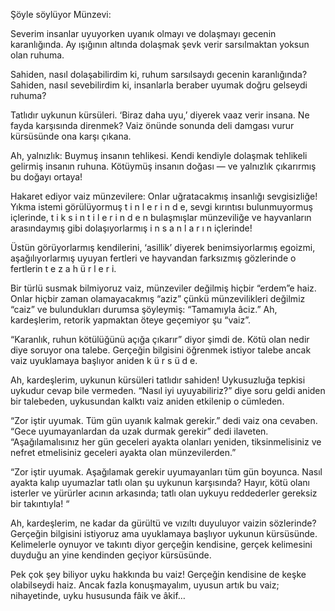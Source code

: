 Şöyle söylüyor Münzevi:

Severim insanlar uyuyorken uyanık olmayı ve dolaşmayı gecenin karanlığında. Ay ışığının altında dolaşmak şevk verir sarsılmaktan yoksun olan ruhuma.

Sahiden, nasıl dolaşabilirdim ki, ruhum sarsılsaydı gecenin karanlığında? Sahiden, nasıl sevebilirdim ki, insanlarla beraber uyumak doğru gelseydi ruhuma?

Tatlıdır uykunun kürsüleri. ‘Biraz daha uyu,’ diyerek vaaz verir insana. Ne fayda karşısında direnmek? Vaiz önünde sonunda deli damgası vurur kürsüsünde ona karşı çıkana.

Ah, yalnızlık: Buymuş insanın tehlikesi. Kendi kendiyle dolaşmak tehlikeli gelirmiş insanın ruhuna. Kötüymüş insanın doğası — ve yalnızlık çıkarırmış bu doğayı ortaya!

Hakaret ediyor vaiz münzevilere: Onlar uğratacakmış insanlığı sevgisizliğe! Yıkma istemi görülüyormuş t i n l e r i n d e, sevgi kırıntısı bulunmuyormuş içlerinde, t i k s i n t i l e r i n d e n bulaşmışlar münzeviliğe ve hayvanların arasındaymış gibi dolaşıyorlarmış i n s a n l a r ı n içlerinde!

Üstün görüyorlarmış kendilerini, ‘asillik’ diyerek benimsiyorlarmış egoizmi, aşağılıyorlarmış uyuyan fertleri ve hayvandan farksızmış gözlerinde o fertlerin t e z a h ü r l e r i.

Bir türlü susmak bilmiyoruz vaiz, münzeviler değilmiş hiçbir “erdem”e haiz. Onlar hiçbir zaman olamayacakmış “aziz” çünkü münzevilikleri değilmiz “caiz” ve bulundukları durumsa şöyleymiş: “Tamamıyla âciz.” Ah, kardeşlerim, retorik yapmaktan öteye geçemiyor şu “vaiz”.

“Karanlık, ruhun kötülüğünü açığa çıkarır” diyor şimdi de. Kötü olan nedir diye soruyor ona talebe. Gerçeğin bilgisini öğrenmek istiyor talebe ancak vaiz uyuklamaya başlıyor aniden k ü r s ü d e.

Ah, kardeşlerim, uykunun kürsüleri tatlıdır sahiden! Uykusuzluğa tepkisi uykudur cevap bile vermeden. “Nasıl iyi uyuyabiliriz?” diye soru geldi aniden bir talebeden, uykusundan kalktı vaiz aniden etkilenip o cümleden.

“Zor iştir uyumak. Tüm gün uyanık kalmak gerekir.” dedi vaiz ona cevaben. “Gece uyumayanlardan da uzak durmak gerekir” dedi ilaveten. “Aşağılamalısınız her gün geceleri ayakta olanları yeniden, tiksinmelisiniz ve nefret etmelisiniz geceleri ayakta olan münzevilerden.”

“Zor iştir uyumak. Aşağılamak gerekir uyumayanları tüm gün boyunca. Nasıl ayakta kalıp uyumazlar tatlı olan şu uykunun karşısında? Hayır, kötü olanı isterler ve yürürler acının arkasında; tatlı olan uykuyu reddederler gereksiz bir takıntıyla! “

Ah, kardeşlerim, ne kadar da gürültü ve vızıltı duyuluyor vaizin sözlerinde? Gerçeğin bilgisini istiyoruz ama uyuklamaya başlıyor uykunun kürsüsünde. Kelimelerle oynuyor ve takıntı diyor gerçeğin kendisine, gerçek kelimesini duyduğu an yine kendinden geçiyor kürsüsünde.

Pek çok şey biliyor uyku hakkında bu vaiz! Gerçeğin kendisine de keşke olabilseydi haiz. Ancak fazla konuşmayalım, uyusun artık bu vaiz; nihayetinde, uyku hususunda fâik ve âkif…